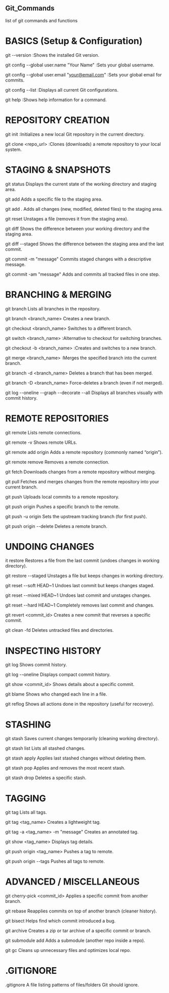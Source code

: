 ## Git_Commands
list of git commands and functions 

# BASICS (Setup & Configuration)
git --version	 :Shows the installed Git version.

git config --global user.name "Your Name"	      :Sets your global username.

git config --global user.email "your@email.com"	      :Sets your global email for commits.

git config --list	        :Displays all current Git configurations.

git help <command>	      :Shows help information for a command.

# REPOSITORY CREATION
git init	  :Initializes a new local Git repository in the current directory.

git clone <repo_url>	  :Clones (downloads) a remote repository to your local system.

# STAGING & SNAPSHOTS
git status	Displays the current state of the working directory and staging area.

git add <file>	Adds a specific file to the staging area.

git add .	Adds all changes (new, modified, deleted files) to the staging area.

git reset <file>	Unstages a file (removes it from the staging area).

git diff	Shows the difference between your working directory and the staging area.

git diff --staged	Shows the difference between the staging area and the last commit.

git commit -m "message"	Commits staged changes with a descriptive message.

git commit -am "message"	Adds and commits all tracked files in one step.

# BRANCHING & MERGING
git branch	Lists all branches in the repository.

git branch <branch_name>	Creates a new branch.

git checkout <branch_name>	Switches to a different branch.

git switch <branch_name>	:Alternative to checkout for switching branches.

git checkout -b <branch_name>	:Creates and switches to a new branch.

git merge <branch_name>	 :Merges the specified branch into the current branch.

git branch -d <branch_name>	Deletes a branch that has been merged.

git branch -D <branch_name>	Force-deletes a branch (even if not merged).

git log --oneline --graph --decorate --all	Displays all branches visually with commit history.

# REMOTE REPOSITORIES
git remote	Lists remote connections.

git remote -v	Shows remote URLs.

git remote add origin <url>	Adds a remote repository (commonly named “origin”).

git remote remove <name>	Removes a remote connection.

git fetch	Downloads changes from a remote repository without merging.

git pull	Fetches and merges changes from the remote repository into your current branch.

git push	Uploads local commits to a remote repository.

git push origin <branch>	Pushes a specific branch to the remote.

git push -u origin <branch>	Sets the upstream tracking branch (for first push).

git push origin --delete <branch>	Deletes a remote branch.

# UNDOING CHANGES
it restore <file>	Restores a file from the last commit (undoes changes in working directory).

git restore --staged <file>	Unstages a file but keeps changes in working directory.

git reset --soft HEAD~1	Undoes last commit but keeps changes staged.

git reset --mixed HEAD~1	Undoes last commit and unstages changes.

git reset --hard HEAD~1	Completely removes last commit and changes.

git revert <commit_id>	Creates a new commit that reverses a specific commit.

git clean -fd	Deletes untracked files and directories.

# INSPECTING HISTORY
git log	Shows commit history.

git log --oneline	Displays compact commit history.

git show <commit_id>	Shows details about a specific commit.

git blame <file>	Shows who changed each line in a file.

git reflog	Shows all actions done in the repository (useful for recovery).

# STASHING
git stash	Saves current changes temporarily (cleaning working directory).

git stash list	Lists all stashed changes.

git stash apply	Applies last stashed changes without deleting them.

git stash pop	Applies and removes the most recent stash.

git stash drop	Deletes a specific stash.

# TAGGING
git tag	Lists all tags.

git tag <tag_name>	Creates a lightweight tag.

git tag -a <tag_name> -m "message"	Creates an annotated tag.

git show <tag_name>	Displays tag details.

git push origin <tag_name>	Pushes a tag to remote.

git push origin --tags	Pushes all tags to remote.

# ADVANCED / MISCELLANEOUS
git cherry-pick <commit_id>	Applies a specific commit from another branch.

git rebase <branch>	Reapplies commits on top of another branch (cleaner history).

git bisect	Helps find which commit introduced a bug.

git archive	Creates a zip or tar archive of a specific commit or branch.

git submodule add <url>	Adds a submodule (another repo inside a repo).

git gc	Cleans up unnecessary files and optimizes local repo.

# .GITIGNORE
.gitignore    A file listing patterns of files/folders Git should ignore.
